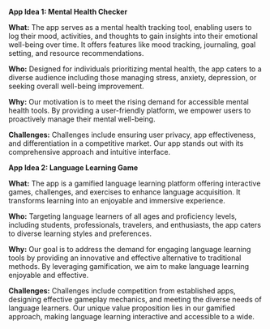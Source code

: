 **App Idea 1: Mental Health Checker**

**What:** The app serves as a mental health tracking tool, enabling users to log their mood, activities, and thoughts to gain insights into their emotional well-being over time. It offers features like mood tracking, journaling, goal setting, and resource recommendations.

**Who:** Designed for individuals prioritizing mental health, the app caters to a diverse audience including those managing stress, anxiety, depression, or seeking overall well-being improvement.

**Why:** Our motivation is to meet the rising demand for accessible mental health tools. By providing a user-friendly platform, we empower users to proactively manage their mental well-being.

**Challenges:** Challenges include ensuring user privacy, app effectiveness, and differentiation in a competitive market. Our app stands out with its comprehensive approach and intuitive interface.

**App Idea 2: Language Learning Game**

**What:** The app is a gamified language learning platform offering interactive games, challenges, and exercises to enhance language acquisition. It transforms learning into an enjoyable and immersive experience.

**Who:** Targeting language learners of all ages and proficiency levels, including students, professionals, travelers, and enthusiasts, the app caters to diverse learning styles and preferences.

**Why:** Our goal is to address the demand for engaging language learning tools by providing an innovative and effective alternative to traditional methods. By leveraging gamification, we aim to make language learning enjoyable and effective.

**Challenges:** Challenges include competition from established apps, designing effective gameplay mechanics, and meeting the diverse needs of language learners. Our unique value proposition lies in our gamified approach, making language learning interactive and accessible to a wide.